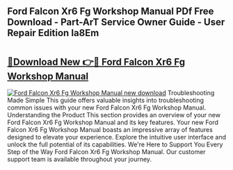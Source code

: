 ## Ford Falcon Xr6 Fg Workshop Manual PDf Free Download - Part-ArT Service Owner Guide - User Repair Edition Ia8Em

# <h2><a href="http://bc48272.oget.top/?id=Ford+Falcon+Xr6+Fg+Workshop+Manual">🔗Download New 👉🔴 Ford Falcon Xr6 Fg Workshop Manual</a></h2>

[![Ford Falcon Xr6 Fg Workshop Manual new download](https://i.imgur.com/5g1atiW.png)](http://bc48272.oget.top/?id=Ford+Falcon+Xr6+Fg+Workshop+Manual)
Troubleshooting Made Simple This guide offers valuable insights into troubleshooting common issues with your new Ford Falcon Xr6 Fg Workshop Manual. Understanding the Product This section provides an overview of your new Ford Falcon Xr6 Fg Workshop Manual and its key features. Your new Ford Falcon Xr6 Fg Workshop Manual boasts an impressive array of features designed to elevate your experience. Explore the intuitive user interface and unlock the full potential of its capabilities. We're Here to Support You Every Step of the Way Ford Falcon Xr6 Fg Workshop Manual. Our customer support team is available throughout your journey.
